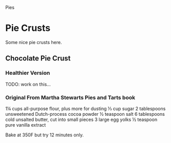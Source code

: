 Pies

# Pie Crusts

Some nice pie crusts here.

## Chocolate Pie Crust


### **Healthier Version**

TODO: work on this…


### **Original From Martha Stewarts Pies and Tarts book**

1¼ cups all-purpose flour, plus more for dusting
⅓ cup sugar 
2 tablespoons unsweetened Dutch-process cocoa powder 
½ teaspoon salt 
6 tablespoons cold unsalted butter, cut into small pieces 
3 large egg yolks 
½ teaspoon pure vanilla extract

Bake at 350F but try 12 minutes only.

